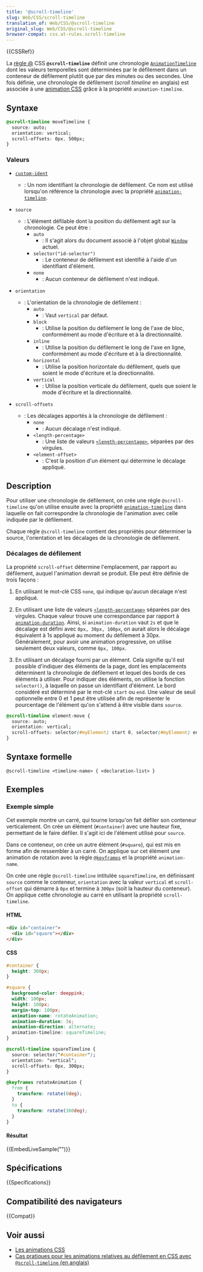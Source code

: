 ```yaml
---
title: '@scroll-timeline'
slug: Web/CSS/scroll-timeline
translation_of: Web/CSS/@scroll-timeline
original_slug: Web/CSS/@scroll-timeline
browser-compat: css.at-rules.scroll-timeline
---
```


{{CSSRef}}

La [règle @](/fr/docs/Web/CSS/At-rule) CSS **`@scroll-timeline`** définit une chronologie [`AnimationTimeline`](/fr/docs/Web/API/AnimationTimeline) dont les valeurs temporelles sont déterminées par le défilement dans un conteneur de défilement plutôt que par des minutes ou des secondes. Une fois définie, une chronologie de défilement (<i lang="en">scroll timeline</i> en anglais) est associée à une [animation CSS](/fr/docs/Web/CSS/CSS_Animations) grâce à la propriété `animation-timeline`.

## Syntaxe

```css
@scroll-timeline moveTimeline {
  source: auto;
  orientation: vertical;
  scroll-offsets: 0px, 500px;
}
```

### Valeurs

- [`custom-ident`](/fr/docs/Web/CSS/custom-ident)
  - : Un nom identifiant la chronologie de défilement. Ce nom est utilisé lorsqu'on référence la chronologie avec la propriété [`animation-timeline`](/fr/docs/Web/CSS/animation-timeline).

- `source`
  - : L'élément défilable dont la position du défilement agit sur la chronologie. Ce peut être&nbsp;:
    - `auto`
      - : Il s'agit alors du document associé à l'objet global [`Window`](/fr/docs/Web/API/Window) actuel.
    - `selector("id-selector")`
      - : Le conteneur de défilement est identifié à l'aide d'un identifiant d'élément.
    - `none`
      - : Aucun conteneur de défilement n'est indiqué.

- `orientation`
  - : L'orientation de la chronologie de défilement&nbsp;:
    - `auto`
      - : Vaut `vertical` par défaut.
    - `block`
      - : Utilise la position du défilement le long de l'axe de bloc, conformément au mode d'écriture et à la directionnalité.
    - `inline`
      - : Utilise la position du défilement le long de l'axe en ligne, conformément au mode d'écriture et à la directionnalité.
    - `horizontal`
      - : Utilise la position horizontale du défilement, quels que soient le mode d'écriture et la directionnalité.
    - `vertical`
      - : Utilise la position verticale du défilement, quels que soient le mode d'écriture et la directionnalité.

- `scroll-offsets`
  - : Les décalages apportés à la chronologie de défilement&nbsp;:
    - `none`
      - : Aucun décalage n'est indiqué.
    - `<length-percentage>`
      - : Une liste de valeurs [`<length-percentage>`](/fr/docs/Web/CSS/length-percentage), séparées par des virgules.
    - `<element-offset>`
      - : C'est la position d'un élément qui détermine le décalage appliqué.

## Description

Pour utiliser une chronologie de défilement, on crée une règle `@scroll-timeline` qu'on utilise ensuite avec la propriété [`animation-timeline`](/fr/docs/Web/CSS/animation-timeline) dans laquelle on fait correspondre la chronologie de l'animation avec celle indiquée par le défilement.

Chaque règle `@scroll-timeline` contient des propriétés pour déterminer la source, l'orientation et les décalages de la chronologie de défilement.

### Décalages de défilement

La propriété `scroll-offset` détermine l'emplacement, par rapport au défilement, auquel l'animation devrait se produit. Elle peut être définie de trois façons&nbsp;:

1. En utilisant le mot-clé CSS `none`, qui indique qu'aucun décalage n'est appliqué.

2. En utilisant une liste de valeurs [`<length-percentage>`](/fr/docs/Web/CSS/length-percentage) séparées par des virgules. Chaque valeur trouve une correspondance par rapport à [`animation-duration`](/fr/docs/Web/CSS/animation-duration). Ainsi, si `animation-duration` vaut `2s` et que le décalage est défini avec `0px, 30px, 100px`, on aurait alors le décalage équivalent à 1s appliqué au moment du défilement à 30px. Généralement, pour avoir une animation progressive, on utilise seulement deux valeurs, comme `0px, 100px`.

3. En utilisant un décalage fourni par un élément. Cela signifie qu'il est possible d'indiquer des éléments de la page, dont les emplacements déterminent la chronologie de défilement et lequel des bords de ces éléments à utiliser. Pour indiquer des éléments, on utilise la fonction `selector()`, à laquelle on passe un identifiant d'élément. Le bord considéré est déterminé par le mot-clé `start` ou `end`. Une valeur de seuil optionnelle entre 0 et 1 peut être utilisée afin de représenter le pourcentage de l'élément qu'on s'attend à être visible dans `source`.

```css
@scroll-timeline element-move {
  source: auto;
  orientation: vertical;
  scroll-offsets: selector(#myElement) start 0, selector(#myElement) end 0;
}
```

## Syntaxe formelle

```
@scroll-timeline <timeline-name> { <declaration-list> }
```

## Exemples

### Exemple simple

Cet exemple montre un carré, qui tourne lorsqu'on fait défiler son conteneur verticalement. On crée un élément (`#container`) avec une hauteur fixe, permettant de le faire défiler. Il s'agit ici de l'élément utilisé pour `source`.

Dans ce conteneur, on crée un autre élément (`#square`), qui est mis en forme afin de ressembler à un carré. On applique sur cet élément une animation de rotation avec la règle [`@keyframes`](/fr/docs/Web/CSS/@keyframes) et la propriété `animation-name`.

On crée une règle `@scroll-timeline` intitulée `squareTimeline`, en définissant `source` comme le conteneur, `orientation` avec la valeur `vertical` et `scroll-offset` qui démarre à `0px` et termine à `300px` (soit la hauteur du conteneur). On applique cette chronologie au carré en utilisant la propriété `scroll-timeline`.

#### HTML

```html
<div id="container">
  <div id="square"></div>
</div>
```

#### CSS

```css
#container {
  height: 300px;
}

#square {
  background-color: deeppink;
  width: 100px;
  height: 100px;
  margin-top: 100px;
  animation-name: rotateAnimation;
  animation-duration: 3s;
  animation-direction: alternate;
  animation-timeline: squareTimeline;
}

@scroll-timeline squareTimeline {
  source: selector("#container");
  orientation: "vertical";
  scroll-offsets: 0px, 300px;
}

@keyframes rotateAnimation {
  from {
    transform: rotate(0deg);
  }
  to {
    transform: rotate(360deg);
  }
}
```

#### Résultat

{{EmbedLiveSample("")}}

## Spécifications

{{Specifications}}

## Compatibilité des navigateurs

{{Compat}}

## Voir aussi

- [Les animations CSS](/fr/docs/Web/CSS/CSS_Animations)
- [Cas pratiques pour les animations relatives au défilement en CSS avec `@scroll-timeline` (en anglais)](https://css-tricks.com/practical-use-cases-for-scroll-linked-animations-in-css-with-scroll-timelines/)
